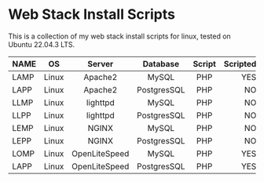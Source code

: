 # Web Stack Install Scripts

This is a collection of my web stack install scripts for linux, tested on Ubuntu 22.04.3 LTS.

|NAME | OS    | Server        | Database    | Script | Scripted |
|:----|:-----:|:-------------:|:-----------:|:------:|---------:|
|LAMP | Linux | Apache2       | MySQL       | PHP    | YES      |
|LAPP | Linux | Apache2       | PostgresSQL | PHP    | NO       | 
|LLMP | Linux | lighttpd      | MySQL       | PHP    | NO       |
|LLPP | Linux | lighttpd      | PostgresSQL | PHP    | NO       |
|LEMP | Linux | NGINX         | MySQL       | PHP    | NO       |
|LEPP | Linux | NGINX         | PostgresSQL | PHP    | NO       |
|LOMP | Linux | OpenLiteSpeed | MySQL       | PHP    | YES      |
|LAPP | Linux | OpenLiteSpeed | PostgresSQL | PHP    | YES      |
